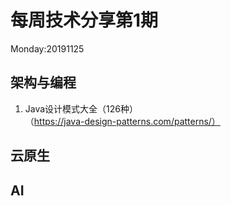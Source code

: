 # 每周技术分享第1期
Monday:20191125

## 架构与编程
1. Java设计模式大全（126种）（https://java-design-patterns.com/patterns/）

## 云原生

## AI


